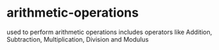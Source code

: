 # arithmetic-operations
used to perform arithmetic operations includes operators like Addition, Subtraction, Multiplication, Division and Modulus
